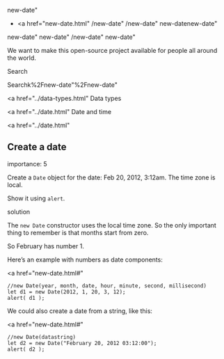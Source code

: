 new-date"

- <a href="new-date.html"
  /new-date"
  /new-date"
  new-datenew-date"

<!-- -->

new-date"
new-date"
/new-date"
new-date"

We want to make this open-source project available for people all around the world.

Search

Searchk%2Fnew-date"%2Fnew-date" </a>

<a href="../data-types.html" Data types</span></a>

<a href="../date.html" Date and time</span></a>

<a href="../date.html"

## Create a date

<span class="task__importance" title="How important is the task, from 1 to 5">importance: 5</span>

Create a `Date` object for the date: Feb 20, 2012, 3:12am. The time zone is local.

Show it using `alert`.

solution

The `new Date` constructor uses the local time zone. So the only important thing to remember is that months start from zero.

So February has number 1.

Here’s an example with numbers as date components:

<a href="new-date.html#"
<a href="new-date.html#" class="toolbar__button toolbar__button_edit" title="open in sandbox"></a>

    //new Date(year, month, date, hour, minute, second, millisecond)
    let d1 = new Date(2012, 1, 20, 3, 12);
    alert( d1 );

We could also create a date from a string, like this:

<a href="new-date.html#"
<a href="new-date.html#" class="toolbar__button toolbar__button_edit" title="open in sandbox"></a>

    //new Date(datastring)
    let d2 = new Date("February 20, 2012 03:12:00");
    alert( d2 );
